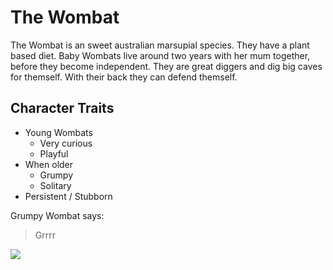 # The Wombat

The Wombat is an sweet australian marsupial species. They have a plant based diet. Baby Wombats live around two years with her mum together, before they become independent. They are great diggers and dig big caves for themself. With their back they can defend themself. 

## Character Traits

* Young Wombats
  * Very curious
  * Playful
* When older
  * Grumpy
  * Solitary
* Persistent / Stubborn

Grumpy Wombat says:

> Grrrr

<img src="https://upload.wikimedia.org/wikipedia/commons/5/57/Wombat_3.jpg"/>